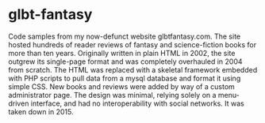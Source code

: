 # glbt-fantasy
Code samples from my now-defunct website glbtfantasy.com.
The site hosted hundreds of reader reviews of fantasy and science-fiction books for more than ten years. Originally written in plain HTML in 2002, the site outgrew its single-page format and was completely overhauled in 2004 from scratch. The HTML was replaced with a skeletal framework embedded with PHP scripts to pull data from a mysql database and format it using simple CSS. New books and reviews were added by way of a custom administrator page. The design was minimal, relying solely on a menu-driven interface, and had no interoperability with social networks. It was taken down in 2015.

